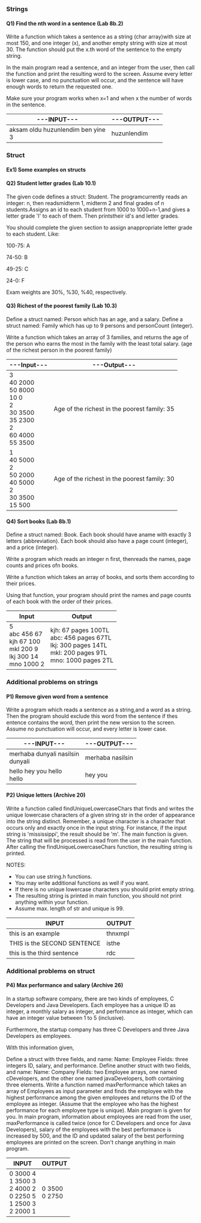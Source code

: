 ### Strings

#### Q1) Find the nth word in a sentence (Lab 8b.2)

Write a function which takes a sentence as a string (char array)with size at most 150, and one integer (x), and another empty
string with size at most 30. The function should put the x.th word of the sentence to the empty string. 

In the main program read a sentence, and an integer from the user, then call the function and print the resulting word to the screen. 
Assume every letter is lower case, and no punctuation will occur, and the sentence will have enough words to return the requested one. 

Make sure your program works when x=1 and when x the number of words in the sentence.

|---INPUT---|---OUTPUT---|
|-------------|-----------------|
|aksam oldu huzunlendim ben yine <br> 3|huzunlendim|

### Struct

#### Ex1) Some examples on structs

#### Q2) Student letter grades (Lab 10.1)

The given code defines a struct: Student. The programcurrently reads an integer: n, then readsmidterm 1, midterm 2 and final grades of n students.Assigns an id to each student from 1000 to 1000+n-1,and gives a letter grade 'I' to each of them. Then printstheir id's and letter grades. 

You should complete the given section to assign anappropriate letter grade to each student. Like: 

100-75: A 

74-50: B 

49-25: C 

24-0: F 

Exam weights are 30%, %30, %40, respectively. 

#### Q3) Richest of the poorest family (Lab 10.3)

Define a struct named: Person which has an age, and a salary.
Define a struct named: Family which has up to 9 persons and personCount (integer). 

Write a function which takes an array of 3 families, and returns the age of the person who earns the most in the family with 
the least total salary. (age of the richest person in the poorest family) 

|---Input---|---Output---|
|-----------|-------------|
|3 <br> 40 2000 <br> 50 8000 <br> 10 0 <br> 2 <br> 30 3500 <br> 35 2300 <br> 2 <br> 60 4000 <br> 55 3500 |Age of the richest in the poorest family: 35|
|1<br>40 5000<br>2<br>50 2000<br>40 5000<br>2<br>30 3500<br>15 500|Age of the richest in the poorest family: 30|


#### Q4) Sort books (Lab 8b.1)

Define a struct named: Book. Each book should have aname with exactly 3 letters (abbreviation). Each book should also have a page count (integer), and a price (integer). 

Write a program which reads an integer n first, thenreads the names, page counts and prices ofn books. 

Write a function which takes an array of books, and sorts them according to their prices. 

Using that function, your program should print the names and page counts of each book with the order of their prices.

|Input|Output|
|-----|-----|
|5 <br> abc 456 67<br>kjh 67 100<br>mkl 200 9<br>lkj 300 14<br>mno 1000 2|kjh: 67 pages 100TL <br>abc: 456 pages 67TL<br>lkj: 300 pages 14TL<br>mkl: 200 pages 9TL<br>mno: 1000 pages 2TL|

### Additional problems on strings

#### P1) Remove given word from a sentence 

Write a program which reads a sentence as a string,and a word as a string. 
Then the program should exclude this word from the sentence if thes entence contains the word, then print the new version 
to the screen. Assume no punctuation will occur, and every letter is lower case. 



|---INPUT---| ---OUTPUT---| 
|------------|-----------|
|merhaba dunyali nasilsin <br>dunyali |merhaba nasilsin|
|hello hey you hello <br> hello | hey you |

#### P2) Unique letters (Archive 20) 

Write a function called findUniqueLowercaseChars that finds and writes the unique lowercase characters of a given string str in the order of appearance into the string distinct. Remember, a unique character is a character that occurs only and exactly once in the input string. 
For instance, if the input string is 'mississippi', the result should be 'm'. The main function is given. The string that will be processed is read from the user in the main function. After calling the findUniqueLowercaseChars function, the resulting string is printed.

NOTES: 
- You can use string.h functions. 
- You may write additional functions as well if you want. 
- If there is no unique lowercase characters you should print empty string. 
- The resulting string is printed in main function, you should not print anything within your function. 
- Assume max. length of str and unique is 99.

|INPUT|	OUTPUT|
|----|-------|
|this is an example|	thnxmpl|
|THIS is the SECOND SENTENCE|	isthe|
|this is the third sentence	|rdc|

### Additional problems on struct 

#### P4) Max performance and salary (Archive 26)

In a startup software company, there are two kinds of employees, C Developers and Java Developers. Each employee has a unique ID as integer, a monthly salary as integer, and performance as integer, which can have an integer value between 1 to 5 (inclusive). 

Furthermore, the startup company has three C Developers and three Java Developers as employees. 

With this information given,

Define a struct with three fields, and name:
Name: Employee
Fields: three integers ID, salary, and performance.
Define another struct with two fields, and name:
Name: Company
Fields: two Employee arrays, one named cDevelopers, and the other one named javaDevelopers, both containing three elements.
Write a function named maxPerformance which takes an array of Employees as input parameter and finds the employee with the highest performance among the given employees and returns the ID of the employee as integer. (Assume that the employee who has the highest performance for each employee type is unique).
Main program is given for you. In main program, information about employees are read from the user, maxPerformance is called twice (once for C Developers and once for Java Developers), salary of the employees with the best performance is increased by 500, and the ID and updated salary of the best performing employees are printed on the screen. Don't change anything in main program.

|INPUT|	OUTPUT|
|-----|-------|
|0 3000 4 <br> 1 3500 3 <br>2 4000 2 <br>0 2250 5 <br>1 2500 3 <br>2 2000 1|0 3500 <br>0 2750 |
